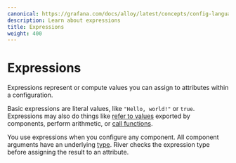 ```yaml
---
canonical: https://grafana.com/docs/alloy/latest/concepts/config-language/expressions/
description: Learn about expressions
title: Expressions
weight: 400
---
```


# Expressions

Expressions represent or compute values you can assign to attributes within a configuration.

Basic expressions are literal values, like `"Hello, world!"` or `true`.
Expressions may also do things like [refer to values][] exported by components, perform arithmetic, or [call functions][].

You use expressions when you configure any component.
All component arguments have an underlying [type][].
River checks the expression type before assigning the result to an attribute.

[refer to values]: ./referencing_exports/
[call functions]: ./function_calls/
[type]: ./types_and_values/

